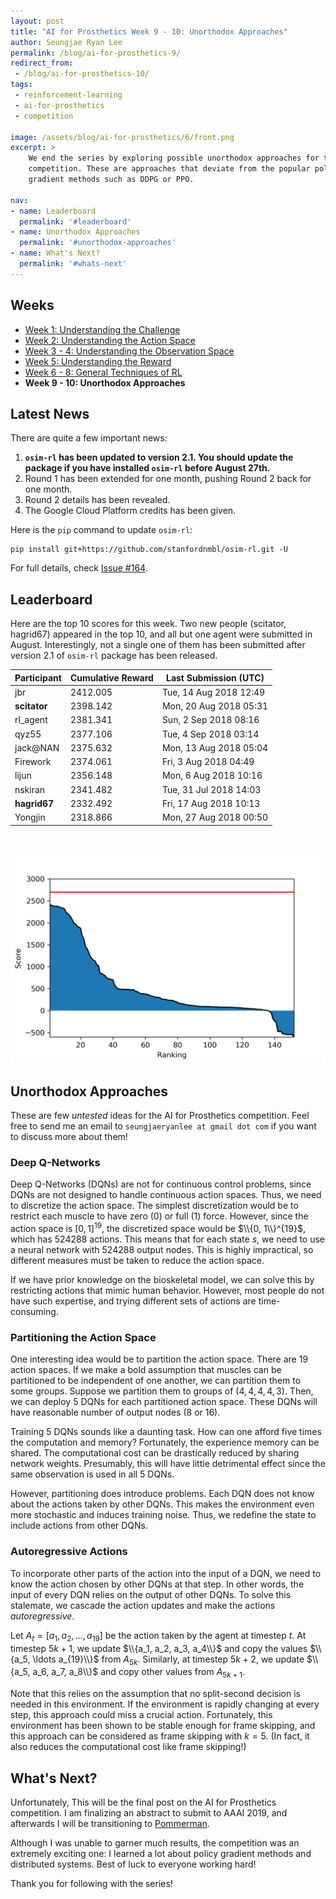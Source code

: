 ```yaml
---
layout: post
title: "AI for Prosthetics Week 9 - 10: Unorthodox Approaches"
author: Seungjae Ryan Lee
permalink: /blog/ai-for-prosthetics-9/
redirect_from:
 - /blog/ai-for-prosthetics-10/
tags:
 - reinforcement-learning
 - ai-for-prosthetics
 - competition

image: /assets/blog/ai-for-prosthetics/6/front.png
excerpt: >
    We end the series by exploring possible unorthodox approaches for the
    competition. These are approaches that deviate from the popular policy
    gradient methods such as DDPG or PPO.

nav:
- name: Leaderboard
  permalink: '#leaderboard'
- name: Unorthodox Approaches
  permalink: '#unorthodox-approaches'
- name: What's Next?
  permalink: '#whats-next'
---
```


## Weeks

- [Week 1: Understanding the Challenge](/blog/ai-for-prosthetics-1)
- [Week 2: Understanding the Action Space](/blog/ai-for-prosthetics-2)
- [Week 3 - 4: Understanding the Observation Space](/blog/ai-for-prosthetics-3)
- [Week 5: Understanding the Reward](/blog/ai-for-prosthetics-5)
- [Week 6 - 8: General Techniques of RL](/blog/ai-for-prosthetics-6)
- **Week 9 - 10: Unorthodox Approaches**


## Latest News

There are quite a few important news:

 1. **`osim-rl` has been updated to version 2.1. You should update the package if you have installed `osim-rl` before August 27th.**
 2. Round 1 has been extended for one month, pushing Round 2 back for one month.
 3. Round 2 details has been revealed.
 4. The Google Cloud Platform credits has been given.

Here is the `pip` command to update `osim-rl`:

```
pip install git+https://github.com/stanfordnmbl/osim-rl.git -U
```

For full details, check [Issue #164](https://github.com/stanfordnmbl/osim-rl/issues/164).


## Leaderboard

Here are the top 10 scores for this week. Two new people (scitator, hagrid67) appeared in the top 10, and all but one agent were submitted in August. Interestingly, not a single one of them has been submitted after version 2.1 of `osim-rl` package has been released.


| Participant        | Cumulative Reward | Last Submission (UTC)  |
| ------------------ | ----------------- | ---------------------- |
| jbr                | 2412.005          | Tue, 14 Aug 2018 12:49 |
| **scitator**       | 2398.142          | Mon, 20 Aug 2018 05:31 |
| rl_agent           | 2381.341          | Sun, 2 Sep 2018 08:16  |
| qyz55              | 2377.106          | Tue, 4 Sep 2018 03:14  |
| jack@NAN           | 2375.632	         | Mon, 13 Aug 2018 05:04 |
| Firework           | 2374.061          | Fri, 3 Aug 2018 04:49  |
| lijun              | 2356.148	         | Mon, 6 Aug 2018 10:16  |
| nskiran            | 2341.482	         | Tue, 31 Jul 2018 14:03 |
| **hagrid67**       | 2332.492	         | Fri, 17 Aug 2018 10:13 |
| Yongjin            | 2318.866	         | Mon, 27 Aug 2018 00:50 |

<br/>

![](/assets/blog/ai-for-prosthetics/9/leaderboard.png)

## Unorthodox Approaches

These are few *untested* ideas for the AI for Prosthetics competition. Feel free to send me an email to `seungjaeryanlee at gmail dot com` if you want to discuss more about them!

### Deep Q-Networks

Deep Q-Networks (DQNs) are not for continuous control problems, since DQNs are not designed to handle continuous action spaces. Thus, we need to discretize the action space. The simplest discretization would be to restrict each muscle to have zero (0) or full (1) force. However, since the action space is $[0, 1]^{19}$, the discretized space would be $\\{0, 1\\}^{19}$, which has 524288 actions. This means that for each state $s$, we need to use a neural network with 524288 output nodes. This is highly impractical, so different measures must be taken to reduce the action space.

If we have prior knowledge on the bioskeletal model, we can solve this by restricting actions that mimic human behavior. However, most people do not have such expertise, and trying different sets of actions are time-consuming. 

### Partitioning the Action Space

One interesting idea would be to partition the action space. There are 19 action spaces. If we make a bold assumption that muscles can be partitioned to be independent of one another, we can partition them to some groups. Suppose we partition them to groups of $(4, 4, 4, 4, 3)$. Then, we can deploy 5 DQNs for each partitioned action space. These DQNs will have reasonable number of output nodes (8 or 16).

Training 5 DQNs sounds like a daunting task. How can one afford five times the computation and memory? Fortunately, the experience memory can be shared. The computational cost can be drastically reduced by sharing network weights. Presumably, this will have little detrimental effect since the same observation is used in all 5 DQNs.

However, partitioning does introduce problems. Each DQN does not know about the actions taken by other DQNs. This makes the environment even more stochastic and induces training noise. Thus, we redefine the state to include actions from other DQNs.

### Autoregressive Actions

To incorporate other parts of the action into the input of a DQN, we need to know the action chosen by other DQNs at that step. In other words, the input of every DQN relies on the output of other DQNs. To solve this stalemate, we cascade the action updates and make the actions *autoregressive*.

Let $A_t = [a_1, a_2, \ldots, a_{19}]$ be the action taken by the agent at timestep $t$. At timestep $5k+1$, we update $\\{a_1, a_2, a_3, a_4\\}$ and copy the values $\\{a_5, \ldots a_{19}\\}$ from $A_{5k}$. Similarly, at timestep $5k+2$, we update $\\{a_5, a_6, a_7, a_8\\}$ and copy other values from $A_{5k+1}$.

Note that this relies on the assumption that no split-second decision is needed in this environment. If the environment is rapidly changing at every step, this approach could miss a crucial action. Fortunately, this environment has been shown to be stable enough for frame skipping, and this approach can be considered as frame skipping with $k=5$. (In fact, it also reduces the computational cost like frame skipping!)


## What's Next?

Unfortunately, This will be the final post on the AI for Prosthetics
competition. I am finalizing an abstract to submit to AAAI 2019, and afterwards
I will be transitioning to [Pommerman](/blog/pommerman-1).

Although I was unable to garner much results, the competition was an extremely
exciting one: I learned a lot about policy gradient methods and distributed
systems. Best of luck to everyone working hard!

Thank you for following with the series!
